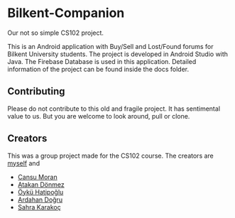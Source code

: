 # Bilkent-Companion
Our not so simple CS102 project. 

This is an Android application with Buy/Sell and Lost/Found forums for Bilkent University students. The project is developed in Android Studio with Java. The Firebase Database is used in this application. Detailed information of the project can be found inside the docs folder.

## Contributing
Please do not contribute to this old and fragile project. It has sentimental value to us. But you are welcome to look around, pull or clone.

## Creators
This was a group project made for the CS102 course. The creators are [myself](https://github.com/elifKurtay) and
* [Cansu Moran](https://github.com/cansumoran)
* [Atakan Dönmez](https://github.com/AtakanDonmez)
* [Öykü Hatipoğlu](https://github.com/OykuHatipoglu)
* [Ardahan Doğru](https://github.com/ArdahanDogru)
* [Sahra Karakoç](https://github.com/arhask)
